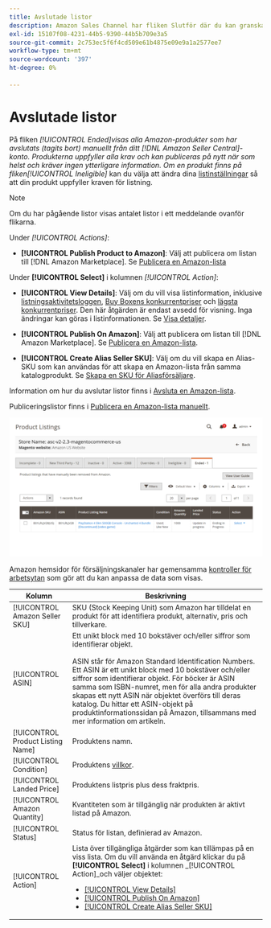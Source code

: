 ```yaml
---
title: Avslutade listor
description: Amazon Sales Channel har fliken Slutför där du kan granska avslutade Amazon Marketplace-listor som kan publiceras igen när du vill.
exl-id: 15107f08-4231-44b5-9390-44b5b709e3a5
source-git-commit: 2c753ec5f6f4cd509e61b4875e09e9a1a2577ee7
workflow-type: tm+mt
source-wordcount: '397'
ht-degree: 0%

---
```


# Avslutade listor

På fliken _[!UICONTROL Ended]_visas alla Amazon-produkter som har avslutats (tagits bort) manuellt från ditt [!DNL Amazon Seller Central]-konto. Produkterna uppfyller alla krav och kan publiceras på nytt när som helst och kräver ingen ytterligare information. Om en produkt finns på fliken_[!UICONTROL Ineligible]_ kan du välja att ändra dina [listinställningar](./listing-settings.md) så att din produkt uppfyller kraven för listning.

>[!NOTE]
>
>Om du har pågående listor visas antalet listor i ett meddelande ovanför flikarna.

Under _[!UICONTROL Actions]_:

- **[!UICONTROL Publish Product to Amazon]**: Välj att publicera om listan till  [!DNL Amazon Marketplace]. Se [Publicera en Amazon-lista](./publish-listings-manually.md)

Under **[!UICONTROL Select]** i kolumnen _[!UICONTROL Action]_:

- **[!UICONTROL View Details]**: Välj om du vill visa listinformation, inklusive  [listningsaktivitetsloggen](./product-listing-details.md#listing-activity-log),  [Buy Boxens konkurrentpriser](./product-listing-details.md#buy-box-competitor-pricing) och  [lägsta konkurrentpriser](./product-listing-details.md#lowest-competitor-pricing). Den här åtgärden är endast avsedd för visning. Inga ändringar kan göras i listinformationen. Se [Visa detaljer](./product-listing-details.md).

- **[!UICONTROL Publish On Amazon]**: Välj att publicera om listan till  [!DNL Amazon Marketplace]. Se [Publicera en Amazon-lista](./publish-listings-manually.md).

- **[!UICONTROL Create Alias Seller SKU]**: Välj om du vill skapa en Alias-SKU som kan användas för att skapa en Amazon-lista från samma katalogprodukt. Se [Skapa en SKU för Aliasförsäljare](./create-alias-seller-sku.md).

Information om hur du avslutar listor finns i [Avsluta en Amazon-lista](./end-listings-manually.md).

Publiceringslistor finns i [Publicera en Amazon-lista manuellt](./publish-listings-manually.md).

![Avslutade Amazon-listor](assets/amazon-ended-listings.png)

Amazon hemsidor för försäljningskanaler har gemensamma [kontroller för arbetsytan](./workspace-controls.md) som gör att du kan anpassa de data som visas.

| Kolumn | Beskrivning |
|--- |--- |
| [!UICONTROL Amazon Seller SKU] | SKU (Stock Keeping Unit) som Amazon har tilldelat en produkt för att identifiera produkt, alternativ, pris och tillverkare. |
| [!UICONTROL ASIN] | Ett unikt block med 10 bokstäver och/eller siffror som identifierar objekt.<br><br>ASIN står för Amazon Standard Identification Numbers. Ett ASIN är ett unikt block med 10 bokstäver och/eller siffror som identifierar objekt. För böcker är ASIN samma som ISBN-numret, men för alla andra produkter skapas ett nytt ASIN när objektet överförs till deras katalog. Du hittar ett ASIN-objekt på produktinformationssidan på Amazon, tillsammans med mer information om artikeln. |
| [!UICONTROL Product Listing Name] | Produktens namn. |
| [!UICONTROL Condition] | Produktens [villkor](./product-listing-condition.md). |
| [!UICONTROL Landed Price] | Produktens listpris plus dess fraktpris. |
| [!UICONTROL Amazon Quantity] | Kvantiteten som är tillgänglig när produkten är aktivt listad på Amazon. |
| [!UICONTROL Status] | Status för listan, definierad av Amazon. |
| [!UICONTROL Action] | Lista över tillgängliga åtgärder som kan tillämpas på en viss lista. Om du vill använda en åtgärd klickar du på **[!UICONTROL Select]** i kolumnen _[!UICONTROL Action]_och väljer objektet:<ul><li>[[!UICONTROL View Details]](./product-listing-details.md)</li><li>[[!UICONTROL Publish On Amazon]](./publish-listings-manually.md)</li><li>[[!UICONTROL Create Alias Seller SKU]](./create-alias-seller-sku.md#region-specific)</li></ul> |
